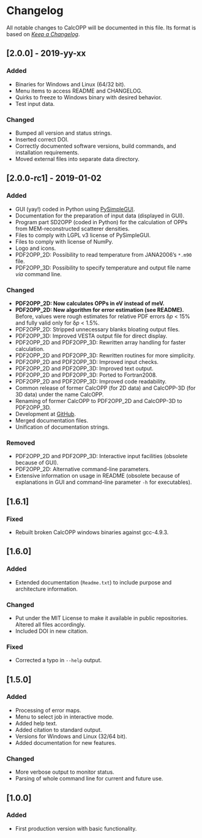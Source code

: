 # Changelog
All notable changes to CalcOPP will be documented in this file. Its format is based on [*Keep a Changelog*](https://keepachangelog.com/en/1.0.0/).

## [2.0.0] - 2019-yy-xx
### Added
- Binaries for Windows and Linux (64/32 bit).
- Menu items to access README and CHANGELOG.
- Quirks to freeze to Windows binary with desired behavior.
- Test input data.

### Changed
- Bumped all version and status strings.
- Inserted correct DOI.
- Correctly documented software versions, build commands, and installation requirements.
- Moved external files into separate data directory.

## [2.0.0-rc1] - 2019-01-02
### Added
- GUI (yay!) coded in Python using [PySimpleGUI](https://pypi.org/project/PySimpleGUI/).
- Documentation for the preparation of input data (displayed in GUI).
- Program part SD2OPP (coded in Python) for the calculation of OPPs from MEM-reconstructed scatterer densities.
- Files to comply with LGPL v3 license of PySimpleGUI.
- Files to comply with license of NumPy.
- Logo and icons.
- PDF2OPP_2D: Possibility to read temperature from JANA2006’s `*.m90` file.
- PDF2OPP_3D: Possibility to specify temperature and output file name *via* command line.

### Changed
- **PDF2OPP_2D: Now calculates OPPs in eV instead of meV.**
- **PDF2OPP_2D: New algorithm for error estimation (see README).** Before, values were rough estimates for relative PDF errors δ*p* < 15% and fully valid only for δ*p* < 1.5%.
- PDF2OPP_2D: Stripped unnecessary blanks bloating output files.
- PDF2OPP_3D: Improved VESTA output file for direct display.
- PDF2OPP_2D and PDF2OPP_3D: Rewritten array handling for faster calculation.
- PDF2OPP_2D and PDF2OPP_3D: Rewritten routines for more simplicity.
- PDF2OPP_2D and PDF2OPP_3D: Improved input checks.
- PDF2OPP_2D and PDF2OPP_3D: Improved text output.
- PDF2OPP_2D and PDF2OPP_3D: Ported to Fortran2008.
- PDF2OPP_2D and PDF2OPP_3D: Improved code readability.
- Common release of former CalcOPP (for 2D data) and CalcOPP-3D (for 3D data) under the name CalcOPP.
- Renaming of former CalcOPP to PDF2OPP_2D and CalcOPP-3D to PDF2OPP_3D.
- Development at [GitHub](https://github.com/dewiedem/calcopp).
- Merged documentation files.
- Unification of documentation strings.

### Removed
- PDF2OPP_2D and PDF2OPP_3D: Interactive input facilities (obsolete because of GUI).
- PDF2OPP_2D: Alternative command-line parameters.
- Extensive information on usage in README (obsolete because of explanations in GUI and command-line parameter `-h` for executables).

## [1.6.1]
### Fixed
- Rebuilt broken CalcOPP windows binaries against gcc-4.9.3.

## [1.6.0]
### Added
- Extended documentation (`Readme.txt`) to include purpose and architecture information.

### Changed
- Put under the MIT License to make it available in public repositories. Altered all files accordingly.
- Included DOI in new citation.

### Fixed
- Corrected a typo in `--help` output.

## [1.5.0]
### Added
- Processing of error maps.
- Menu to select job in interactive mode.
- Added help text.
- Added citation to standard output.
- Versions for Windows and Linux (32/64 bit).
- Added documentation for new features.

### Changed
- More verbose output to monitor status.
- Parsing of whole command line for current and future use.

## [1.0.0]
### Added
- First production version with basic functionality.
